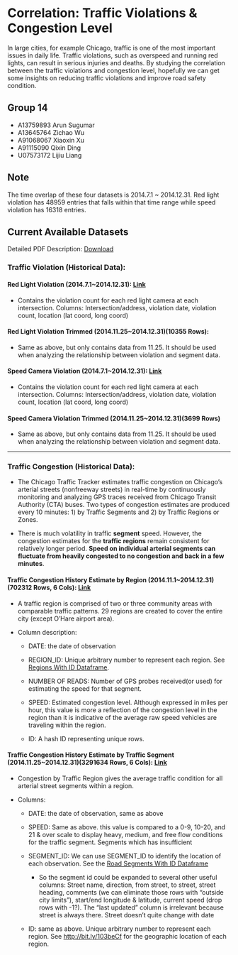 # Correlation: Traffic Violations & Congestion Level
In large cities, for example Chicago, traffic is one of the most important issues in daily life. Traffic violations, such as overspeed and running red lights, can result in serious injuries and deaths. By studying the correlation between the traffic violations and congestion level, hopefully we can get some insights on reducing traffic violations and improve road safety condition.

## Group 14
* A13759893 Arun Sugumar
* A13645764 Zichao Wu
* A91068067 Xiaoxin Xu
* A91115090 Qixin Ding
* U07573172 Lijiu Liang

## Note
The time overlap of these four datasets is 2014.7.1 ~ 2014.12.31. Red light violation has 48959 entries that falls within that time range while speed violation has 16318 entries.

## Current Available Datasets
Detailed PDF Description: [Download](https://data.cityofchicago.org/api/assets/3F039704-BD76-4E6E-8E42-5F2BB01F0AF8)

### Traffic Violation (Historical Data):

#### Red Light Violation (2014.7.1~2014.12.31): [Link](https://data.cityofchicago.org/Transportation/Red-Light-Camera-Violations/spqx-js37)
- Contains the violation count for each red light camera at each intersection.
Columns: Intersection/address, violation date, violation count, location (lat coord, long coord)

#### Red Light Violation Trimmed (2014.11.25~2014.12.31)(10355 Rows):
- Same as above, but only contains data from 11.25. It should be used when analyzing the relationship between violation and segment data.

#### Speed Camera Violation (2014.7.1~2014.12.31): [Link](https://data.cityofchicago.org/Transportation/Speed-Camera-Violations/hhkd-xvj4)
- Contains the violation count for each red light camera at each intersection.
Columns: Intersection/address, violation date, violation count, location (lat coord, long coord)

#### Speed Camera Violation Trimmed (2014.11.25~2014.12.31)(3699 Rows)
- Same as above, but only contains data from 11.25. It should be used when analyzing the relationship between violation and segment data.

---
### Traffic Congestion (Historical Data):

- The Chicago Traffic Tracker estimates traffic congestion on Chicago’s arterial streets (nonfreeway streets) in real-time by continuously monitoring and analyzing GPS traces received from Chicago Transit Authority (CTA) buses. Two types of congestion estimates are produced every 10 minutes: 1) by Traffic Segments and 2) by Traffic Regions or Zones.

- There is much volatility in traffic **segment** speed. However, the congestion estimates for the **traffic regions** remain consistent for relatively longer period. **Speed on individual arterial segments can fluctuate from heavily congested to no congestion and back in a few minutes**.

#### Traffic Congestion History Estimate by Region (2014.11.1~2014.12.31)(702312 Rows, 6 Cols): [Link](https://data.cityofchicago.org/Transportation/Chicago-Traffic-Tracker-Historical-Congestion-Esti/emtn-qqdi)
- A traffic region is comprised of two or three community areas with comparable traffic patterns.
29 regions are created to cover the entire city (except O’Hare airport area).

- Column description:

	- DATE: the date of observation

	- REGION_ID: Unique arbitrary number to represent each region. See [Regions With ID Dataframe](https://data.cityofchicago.org/Transportation/Chicago-Traffic-Tracker-Congestion-Estimates-by-Re/t2qc-9pjd).

	- NUMBER OF READS: Number of GPS probes received(or used) for estimating the speed for that segment.

	- SPEED: Estimated congestion level. Although expressed in miles per hour, this value is more a reflection of the congestion level in the region than it is indicative of the average raw speed vehicles are traveling within the region.

	- ID: A hash ID representing unique rows.

#### Traffic Congestion History Estimate by Traffic Segment (2014.11.25~2014.12.31)(3291634 Rows, 6 Cols): [Link](https://data.cityofchicago.org/Transportation/Chicago-Traffic-Tracker-Historical-Congestion-Esti/77hq-huss)
- Congestion by Traffic Region gives the average traffic condition for all arterial street segments within a region.

- Columns:

	- DATE: the date of observation, same as above

	- SPEED: Same as above. this value is compared to a 0-9, 10-20, and 21 & over scale to display heavy, medium, and free flow conditions for the traffic segment. Segments which has insufficient

	- SEGMENT_ID: We can use SEGMENT_ID to identify the location of each observation. See the [Road Segments With ID Dataframe](https://data.cityofchicago.org/Transportation/Chicago-Traffic-Tracker-Congestion-Estimates-by-Se/n4j6-wkkf/data)

		- So the segment id could be expanded to several other useful columns:
Street name, direction, from street, to street, street heading, comments (we can eliminate those rows with “outside city limits”), start/end longitude & latitude, current speed (drop rows with -1?). The “last updated” column is irrelevant because street is always there. Street doesn’t quite change with date

	- ID: same as above. Unique arbitrary number to represent each region. See http://bit.ly/103beCf for the geographic location of each region.

